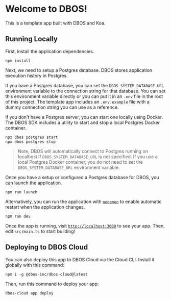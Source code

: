 # Welcome to DBOS!

This is a template app built with DBOS and Koa.

## Running Locally

First, install the application dependencies.

```shell
npm install
```

Next, we need to setup a Postgres database.
DBOS stores application execution history in Postgres.

If you have a Postgres database, you can set the `DBOS_SYSTEM_DATABASE_URL` environment variable to the connection string for that database.
You can set this environment variable directly or you can put it in an `.env` file in the root of this project.
The template app includes an `.env.example` file with a dummy connection string you can use as a reference.

If you don't have a Postgres server, you can start one locally using Docker.
The DBOS SDK includes a utility to start and stop a local Postgres Docker container.

```shell
npx dbos postgres start
npx dbos postgres stop
```

> Note, DBOS will automatically connect to Postgres running on localhost if `DBOS_SYSTEM_DATABASE_URL` is not specified.
> If you use a local Postgres Docker container, you do not need to set the `DBOS_SYSTEM_DATABASE_URL` environment variable.

Once you have a setup or configured a Postgres database for DBOS, you can launch the application.

```shell
npm run launch
```

Alternatively, you can run the application with [`nodemon`](https://nodemon.io/)
to enable automatic restart when the application changes.

```shell
npm run dev
```

Once the app is running, visit [`http://localhost:3000`](http://localhost:3000) to see your app.
Then, edit `src/main.ts` to start building!

## Deploying to DBOS Cloud

You can also deploy this app to DBOS Cloud via the Cloud CLI.
Install it globally with this command:

```shell
npm i -g @dbos-inc/dbos-cloud@latest
```

Then, run this command to deploy your app:

```shell
dbos-cloud app deploy
```
</details>